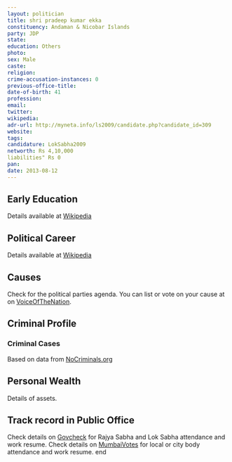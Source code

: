 ```yaml
---
layout: politician
title: shri pradeep kumar ekka
constituency: Andaman & Nicobar Islands 
party: JDP
state: 
education: Others
photo: 
sex: Male
caste: 
religion: 
crime-accusation-instances: 0
previous-office-title: 
date-of-birth: 41
profession: 
email: 
twitter: 
wikipedia: 
adr-url: http://myneta.info/ls2009/candidate.php?candidate_id=309
website: 
tags: 
candidature: LokSabha2009
networth: Rs 4,10,000
liabilities" Rs 0
pan: 
date: 2013-08-12
---
```


## Early Education
Details available at [Wikipedia](http://www.wikipedia.org/wiki/)

## Political Career
Details available at [Wikipedia](http://www.wikipedia.org/wiki/)

## Causes 
Check for the political parties agenda. You can list or vote on your cause at on [VoiceOfTheNation](http://www.voiceofthenation.org).

## Criminal Profile

### Criminal Cases
Based on data from [NoCriminals.org](http://www.nocriminals.org)

## Personal Wealth
Details of assets.

## Track record in Public Office
Check details on [Govcheck](http://www.govcheck.org) for Rajya Sabha and Lok Sabha attendance and work resume. Check details on [MumbaiVotes](http://www.mumbaivotes.org) for local or city body attendance and work resume.
	end

